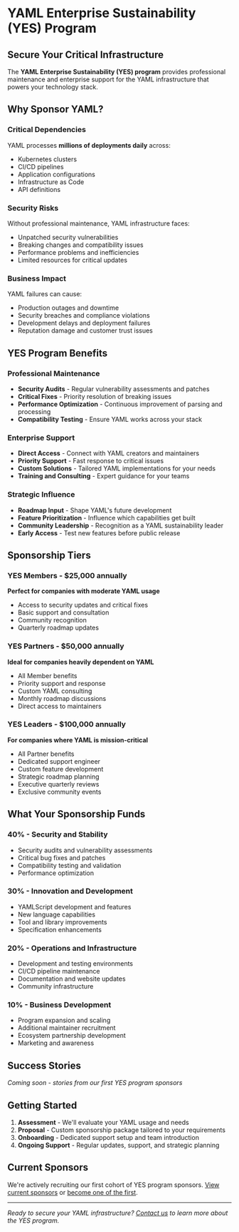 # YAML Enterprise Sustainability (YES) Program

## Secure Your Critical Infrastructure

The **YAML Enterprise Sustainability (YES) program** provides professional
maintenance and enterprise support for the YAML infrastructure that powers
your technology stack.

## Why Sponsor YAML?

### Critical Dependencies
YAML processes **millions of deployments daily** across:
- Kubernetes clusters
- CI/CD pipelines
- Application configurations
- Infrastructure as Code
- API definitions

### Security Risks
Without professional maintenance, YAML infrastructure faces:
- Unpatched security vulnerabilities
- Breaking changes and compatibility issues
- Performance problems and inefficiencies
- Limited resources for critical updates

### Business Impact
YAML failures can cause:
- Production outages and downtime
- Security breaches and compliance violations
- Development delays and deployment failures
- Reputation damage and customer trust issues

## YES Program Benefits

### Professional Maintenance
- **Security Audits** - Regular vulnerability assessments and patches
- **Critical Fixes** - Priority resolution of breaking issues
- **Performance Optimization** - Continuous improvement of parsing and processing
- **Compatibility Testing** - Ensure YAML works across your stack

### Enterprise Support
- **Direct Access** - Connect with YAML creators and maintainers
- **Priority Support** - Fast response to critical issues
- **Custom Solutions** - Tailored YAML implementations for your needs
- **Training and Consulting** - Expert guidance for your teams

### Strategic Influence
- **Roadmap Input** - Shape YAML's future development
- **Feature Prioritization** - Influence which capabilities get built
- **Community Leadership** - Recognition as a YAML sustainability leader
- **Early Access** - Test new features before public release

## Sponsorship Tiers

### YES Members - $25,000 annually
**Perfect for companies with moderate YAML usage**

- Access to security updates and critical fixes
- Basic support and consultation
- Community recognition
- Quarterly roadmap updates

### YES Partners - $50,000 annually
**Ideal for companies heavily dependent on YAML**

- All Member benefits
- Priority support and response
- Custom YAML consulting
- Monthly roadmap discussions
- Direct access to maintainers

### YES Leaders - $100,000 annually
**For companies where YAML is mission-critical**

- All Partner benefits
- Dedicated support engineer
- Custom feature development
- Strategic roadmap planning
- Executive quarterly reviews
- Exclusive community events

## What Your Sponsorship Funds

### 40% - Security and Stability
- Security audits and vulnerability assessments
- Critical bug fixes and patches
- Compatibility testing and validation
- Performance optimization

### 30% - Innovation and Development
- YAMLScript development and features
- New language capabilities
- Tool and library improvements
- Specification enhancements

### 20% - Operations and Infrastructure
- Development and testing environments
- CI/CD pipeline maintenance
- Documentation and website updates
- Community infrastructure

### 10% - Business Development
- Program expansion and scaling
- Additional maintainer recruitment
- Ecosystem partnership development
- Marketing and awareness

## Success Stories

*Coming soon - stories from our first YES program sponsors*

## Getting Started

1. **Assessment** - We'll evaluate your YAML usage and needs
2. **Proposal** - Custom sponsorship package tailored to your requirements
3. **Onboarding** - Dedicated support setup and team introduction
4. **Ongoing Support** - Regular updates, support, and strategic planning

## Current Sponsors

We're actively recruiting our first cohort of YES program sponsors.
[View current sponsors](sponsors.md) or [become one of the first](join.md).

---

*Ready to secure your YAML infrastructure? [Contact us](../contact.md) to
learn more about the YES program.* 
